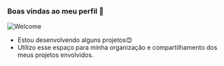 ### Boas vindas ao meu perfil 🤍

![Welcome](https://tenor.com/view/barbie-movie-waving-hi-barbie-margot-robbie-gif-3408855248780229322.gif)


- Estou desenvolvendo alguns projetos😊
- Utilizo esse espaço para minha organização e compartilhamento dos meus projetos envolvidos.

